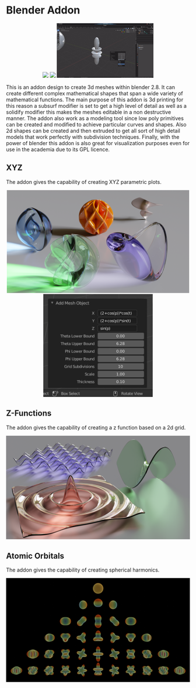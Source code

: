 # Blender Addon

<p align="center">
  <img width="265" src="images/first_part.gif">
  <img width="265" src="images/second_part.gif">
  <img width="265" src="images/third_part.gif">
</p>

This is an addon design to create 3d meshes within blender 2.8. It can create different complex mathematical shapes that span a wide variety of mathematical functions. The main purpose of this addon is 3d printing for this reason a subsurf modifier is set to get a high level of detail as well as a solidify modifier this makes the meshes editable in a non destructive manner. The addon also work as a modeling tool since low poly primitives can be created and modified to achieve particular curves and shapes. Also 2d shapes can be created and then extruded to get all sort of high detail models that work perfectly with subdivision techniques. Finally, with the power of blender this addon is also great for visualization purposes even for use in the academia due to its GPL licence. 

## XYZ
The addon gives the capability of creating XYZ parametric plots.

<p align="center">
  <img width="500" src="/images/xyz.png">
  <img width="300" height = '281' src="/images/xyz_menu.png">
</p>

## Z-Functions
The addon gives the capability of creating a z function based on a 2d grid.

<p align="center">
  <img width="800" src="images/z_function.png">
</p>

## Atomic Orbitals
The addon gives the capability of creating spherical harmonics.

<p align="center">
  <img width="800" src="images/orbitals.png">
</p>


